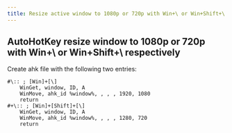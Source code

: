 ```yaml
---
title: Resize active window to 1080p or 720p with Win+\ or Win+Shift+\ respectively [AutoHotKey] 
---
```


## AutoHotKey resize window to 1080p or 720p with Win+\ or Win+Shift+\ respectively

Create ahk file with the following two entries:

```ahk
#\:: ; [Win]+[\]
    WinGet, window, ID, A
    WinMove, ahk_id %window%, , , , 1920, 1080
    return
#+\:: ; [Win]+[Shift]+[\]
    WinGet, window, ID, A
    WinMove, ahk_id %window%, , , , 1280, 720
    return
```
